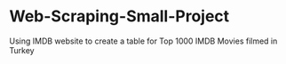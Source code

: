 # Web-Scraping-Small-Project
Using IMDB website to create a table for Top 1000 IMDB Movies filmed in Turkey
